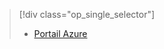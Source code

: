 > [!div class="op_single_selector"]
> * [Portail Azure](../articles/storage/common/storage-monitoring-diagnosing-troubleshooting.md)
> 
> 

